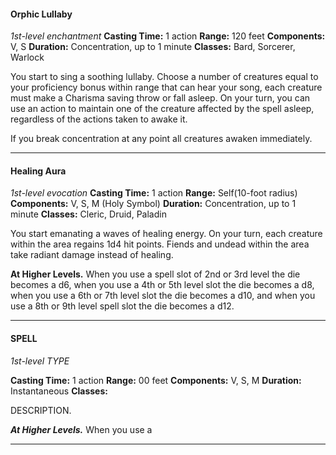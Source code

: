 
#### Orphic Lullaby
*1st-level enchantment*
**Casting Time:** 1 action
**Range:** 120 feet
**Components:** V, S
**Duration:** Concentration, up to 1 minute
**Classes:** Bard, Sorcerer, Warlock

You start to sing a soothing lullaby. Choose a number of creatures equal to your proficiency bonus within range that can hear your song, each creature must make a Charisma saving throw or fall asleep.
On your turn, you can use an action to maintain one of the  creature affected by the spell asleep, regardless of the actions taken to awake it.

If you break concentration at any point all creatures awaken immediately. 

---

#### Healing Aura
*1st-level evocation*
**Casting Time:** 1 action
**Range:** Self(10-foot radius)
**Components:** V, S, M (Holy Symbol)
**Duration:** Concentration, up to 1 minute
**Classes:** Cleric, Druid, Paladin

You start emanating a waves of healing energy. On your turn, each creature within the area regains 1d4 hit points. Fiends and undead within the area take radiant damage instead of healing.

**At Higher Levels.** When you use a spell slot of 2nd or 3rd level the die becomes a d6, when you use a 4th or 5th level slot the die becomes a d8, when you use a 6th or 7th level slot the die becomes a d10, and when you use a 8th or 9th level spell slot the die becomes a d12.

___

#### SPELL
*1st-level TYPE*

**Casting Time:** 1 action
**Range:** 00 feet
**Components:** V, S, M
**Duration:** Instantaneous
**Classes:**

DESCRIPTION.

***At Higher Levels.*** When you use a 

---